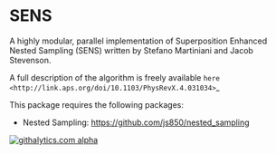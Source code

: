 SENS
====

A highly modular, parallel implementation of Superposition Enhanced Nested Sampling (SENS) written by Stefano Martiniani and Jacob Stevenson. 

A full description of the algorithm is freely available `here <http://link.aps.org/doi/10.1103/PhysRevX.4.031034>`_

This package requires the following packages:
* Nested Sampling: https://github.com/js850/nested_sampling

[![githalytics.com alpha](https://cruel-carlota.gopagoda.com/f0a39aa0149d2ef83cbb4cdd587a569c "githalytics.com")](http://githalytics.com/smcantab/sens)

